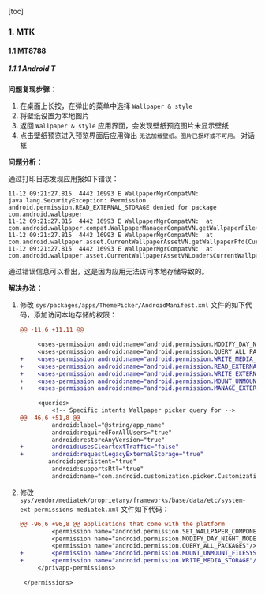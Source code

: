 [toc]

### 1. MTK

#### 1.1 MT8788

##### 1.1.1 Android T

**问题复现步骤：**

1. 在桌面上长按，在弹出的菜单中选择 `Wallpaper & style`
2. 将壁纸设置为本地图片
3. 返回 `Wallpaper & style` 应用界面，会发现壁纸预览图片未显示壁纸
4. 点击壁纸预览进入预览界面后应用弹出 `无法加载壁纸。图片已损坏或不可用。` 对话框

**问题分析：**

通过打印日志发现应用报如下错误：

```
11-12 09:21:27.815  4442 16993 E WallpaperMgrCompatVN: java.lang.SecurityException: Permission android.permission.READ_EXTERNAL_STORAGE denied for package com.android.wallpaper
11-12 09:21:27.815  4442 16993 E WallpaperMgrCompatVN:  at com.android.wallpaper.compat.WallpaperManagerCompatVN.getWallpaperFile(WallpaperManagerCompatVN.java:60)
11-12 09:21:27.815  4442 16993 E WallpaperMgrCompatVN:  at com.android.wallpaper.asset.CurrentWallpaperAssetVN.getWallpaperPfd(CurrentWallpaperAssetVN.java:151)
11-12 09:21:27.815  4442 16993 E WallpaperMgrCompatVN:  at com.android.wallpaper.asset.CurrentWallpaperAssetVNLoader$CurrentWallpaperAssetVNDataFetcher.loadData(CurrentWallpaperAssetVNLoader.java:82)
```

通过错误信息可以看出，这是因为应用无法访问本地存储导致的。

**解决办法：**

1. 修改 `sys/packages/apps/ThemePicker/AndroidManifest.xml` 文件的如下代码，添加访问本地存储的权限：

   ```diff
   @@ -11,6 +11,11 @@
    
        <uses-permission android:name="android.permission.MODIFY_DAY_NIGHT_MODE" />
        <uses-permission android:name="android.permission.QUERY_ALL_PACKAGES" />
   +    <uses-permission android:name="android.permission.WRITE_MEDIA_STORAGE" />
   +    <uses-permission android:name="android.permission.READ_EXTERNAL_STORAGE" />
   +    <uses-permission android:name="android.permission.WRITE_EXTERNAL_STORAGE" />
   +    <uses-permission android:name="android.permission.MOUNT_UNMOUNT_FILESYSTEMS"/>
   +    <uses-permission android:name="android.permission.MANAGE_EXTERNAL_STORAGE"/>
    
        <queries>
            <!-- Specific intents Wallpaper picker query for -->
   @@ -46,6 +51,8 @@
            android:label="@string/app_name"
            android:requiredForAllUsers="true"
            android:restoreAnyVersion="true"
   +        android:usesCleartextTraffic="false"
   +        android:requestLegacyExternalStorage="true"
           android:persistent="true"
            android:supportsRtl="true"
            android:name="com.android.customization.picker.CustomizationPickerApplication"
   ```

2. 修改 `sys/vendor/mediatek/proprietary/frameworks/base/data/etc/system-ext-permissions-mediatek.xml` 文件如下代码：

   ```diff
   @@ -96,6 +96,8 @@ applications that come with the platform
            <permission name="android.permission.SET_WALLPAPER_COMPONENT"/>
            <permission name="android.permission.MODIFY_DAY_NIGHT_MODE"/>
            <permission name="android.permission.QUERY_ALL_PACKAGES"/>
   +        <permission name="android.permission.MOUNT_UNMOUNT_FILESYSTEMS"/>
   +        <permission name="android.permission.WRITE_MEDIA_STORAGE"/>
        </privapp-permissions>
    
    </permissions>
   ```

   
